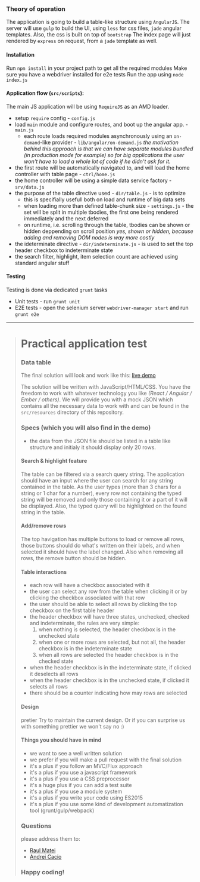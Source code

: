 ### Theory of operation

The application is going to build a table-like structure using `AngularJS`.
The server will use `gulp` to build the UI, using `less` for css files, `jade` angular templates. Also, the css is built on top of `bootstrap`
The index page will just rendered by `express` on request, from a `jade` template as well.

#### Installation

Run `npm install` in your project path to get all the required modules
Make sure you have a webdriver installed for e2e tests
Run the app using `node index.js`


#### Application flow (`src/scripts`):
The main JS application will be using `RequireJS` as an AMD loader.
- setup `require` config - `config.js`
- load `main` module and configure routes, and boot up the angular app. - `main.js`
	- each route loads required modules asynchronously using an `on-demand`-like provider - `lib/angular/on-demand.js`
	  _the motivation behind this approach is that we can have separate modules bundled (in production mode for example)
	  so for big applications the user won't have to load a whole lot of code if he didn't ask for it._
- the first route will be automatically navigated to, and will load the home controller with table page - `ctrl/home.js`
- the home controller will be using a simple data service factory - `srv/data.js` 
- the purpose of the table directive used - `dir/table.js` - is to optimize
  - this is specifially usefull both on load and runtime of big data sets
  - when loading more than defined table-chunk size - `settings.js` - the set will be split in multiple tbodies,
  	the first one being rendered immediately and the next deferred
  - on runtime, i.e. scrolling through the table, tbodies can be shown or hidden deppending on scroll position
  	_yes, shown or hidden, because adding and removing DOM nodes is way more costly_
- the ideterminate directive - `dir/indeterminate.js` - is used to set the top header checkbox to indeterminate state
- the search filter, highlight, item selection count are achieved using standard angular stuff

#### Testing
Testing is done via dedicated `grunt` tasks
- Unit tests - run `grunt unit`
- E2E tests - open the selenium server `webdriver-manager start` and run `grunt e2e`

- - -

> # Practical application test
> 
> ### Data table
> 
> The final solution will look and work like this: [live demo](http://raulmatei.com/test)
> 
> The solution will be written with JavaScript/HTML/CSS. You have the freedom to work with whatever technology you like *(React / Angular / Ember / others)*. We will provide you with a mock JSON which contains all the necessary data to work with and can be found in the `src/resources` directory of this repository.
> 
> ### Specs (which you will also find in the demo)
> 
> - the data from the JSON file should be listed in a table like structure and initialy it should display only 20 rows.
> 
> #### Search & highlight feature
> 
> The table can be filtered via a search query string. The application should have an input where the user
> can search for any string contained in the table. As the user types (more than 3 chars for a string or 1 char for a number), every row not containing the typed string will be removed and only those containing it or a part of it will be displayed. Also, the typed query will be highlighted on the found string in the table.
> 
> #### Add/remove rows
> The top havigation has multiple buttons to load or remove all rows, those buttons should do what's written on their labels, and when selected it should have the label changed. Also when removing all rows, the remove button should be hidden.
> 
> #### Table interactions
> 
> - each row will have a checkbox associated with it
> - the user can select any row from the table when clicking it or by clicking the checkbox associated with that row
> - the user should be able to select all rows by clicking the top checkbox on the first table header
> - the header checkbox will have three states, unchecked, checked and indeterminate, the rules are very simple:
>     1. when nothing is selected, the header checkbox is in the unchecked state
>     2. when one or more rows are selected, but not all, the header checkbox is in the indeterminate state
>     3. when all rows are selected the header checkbox is in the checked state
> - when the header checkbox is in the indeterminate state, if clicked it deselects all rows
> - when the header checkbox is in the unchecked state, if clicked it selects all rows
> - there should be a counter indicating how may rows are selected
> 
> 
> ####  Design
> pretier
> Try to maintain the current design. Or if you can surprise us with something prettier we won't say no :)
> 
> #### Things you should have in mind
> 
>  - we want to see a well written solution
>  - we prefer if you will make a pull request with the final solution
>  - it's a plus if you follow an MVC/Flux approach
>  - it's a plus if you use a javascript framework
>  - it's a plus if you use a CSS preprocessor
>  - it's a huge plus if you can add a test suite
>  - it's a plus if you use a module system
>  - it's a plus if you write your code using ES2015
>  - it's a plus if you use some kind of development automatization tool (grunt/gulp/webpack)
> 
> 
> ### Questions
> 
> please address them to:
>  - [Raul Matei](mailto:raul.matei@evozon.com)
>  - [Andrei Cacio](mailto:andrei.cacio@evozon.com)
> 
> ### Happy coding!
> 
> 